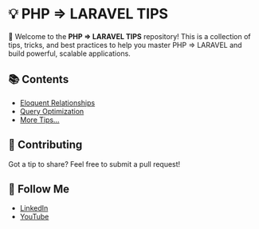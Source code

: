 # 💡 PHP => LARAVEL TIPS 

🔰 Welcome to the **PHP => LARAVEL TIPS** repository! This is a collection of tips, tricks, and best practices to help you master PHP => LARAVEL and build powerful, scalable applications.

## 📚 Contents
- [Eloquent Relationships](./tips/001-eloquent-relationships.md)
- [Query Optimization](./tips/002-query-optimization.md)
- [More Tips...](./tips/)

## 🤝 Contributing
Got a tip to share? Feel free to submit a pull request!

## 📢 Follow Me
- [LinkedIn](https://linkedin.com/in/saberfazliahmadi/)
- [YouTube](https://www.youtube.com/@saberfazliahmadi)
